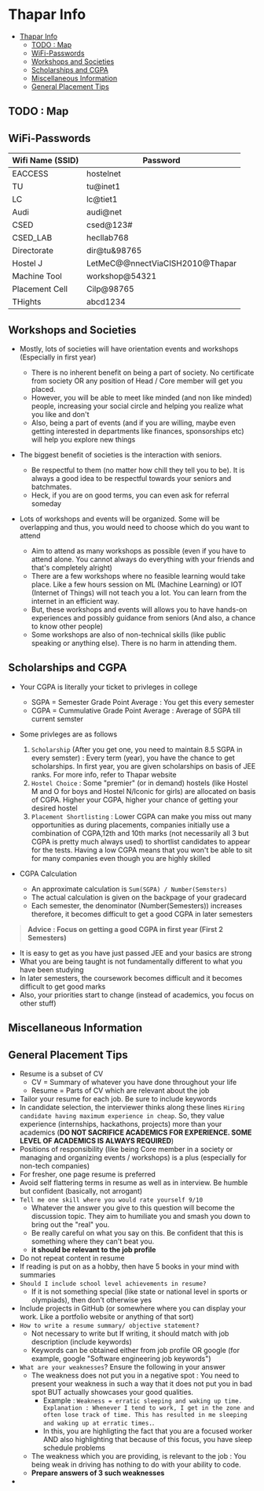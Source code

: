 # Thapar Info

- [Thapar Info](#thapar-info)
  - [TODO : Map](#todo--map)
  - [WiFi-Passwords](#wifi-passwords)
  - [Workshops and Societies](#workshops-and-societies)
  - [Scholarships and CGPA](#scholarships-and-cgpa)
  - [Miscellaneous Information](#miscellaneous-information)
  - [General Placement Tips](#general-placement-tips)

## TODO : Map

## WiFi-Passwords

| Wifi Name (SSID) | Password                        |
| ---------------- | ------------------------------- |
| EACCESS          | hostelnet                       |
| TU               | tu@inet1                        |
| LC               | lc@tiet1                        |
| Audi             | audi@net                        |
| CSED             | csed@123#                       |
| CSED_LAB         | hecllab768                      |
| Directorate      | dir@tu&98765                    |
| Hostel J         | LetMeC@@nnectViaCISH2010@Thapar |
| Machine Tool     | workshop@54321                  |
| Placement Cell   | Cilp@98765                      |
| THights          | abcd1234                        |

## Workshops and Societies

- Mostly, lots of societies will have orientation events and workshops (Especially in first year)

  - There is no inherent benefit on being a part of society. No certificate from society OR any position of Head / Core member will get you placed.
  - However, you will be able to meet like minded (and non like minded) people, increasing your social circle and helping you realize what you like and don't
  - Also, being a part of events (and if you are willing, maybe even getting interested in departments like finances, sponsorships etc) will help you explore new things

- The biggest benefit of societies is the interaction with seniors.

  - Be respectful to them (no matter how chill they tell you to be). It is always a good idea to be respectful towards your seniors and batchmates.
  - Heck, if you are on good terms, you can even ask for referral someday

- Lots of workshops and events will be organized. Some will be overlapping and thus, you would need to choose which do you want to attend
  - Aim to attend as many workshops as possible (even if you have to attend alone. You cannot always do everything with your friends and that's completely alright)
  - There are a few workshops where no feasible learning would take place. Like a few hours session on ML (Machine Learning) or IOT (Internet of Things) will not teach you a lot. You can learn from the internet in an efficient way.
  - But, these workshops and events will allows you to have hands-on experiences and possibly guidance from seniors (And also, a chance to know other people)
  - Some workshops are also of non-technical skills (like public speaking or anything else). There is no harm in attending them.

## Scholarships and CGPA

- Your CGPA is literally your ticket to privleges in college
  - SGPA = Semester Grade Point Average : You get this every semester
  - CGPA = Cummulative Grade Point Average : Average of SGPA till current semster
- Some privleges are as follows

  1. `Scholarship` (After you get one, you need to maintain 8.5 SGPA in every semster) : Every term (year), you have the chance to get scholarships. In first year, you are given scholarships on basis of JEE ranks. For more info, refer to Thapar website
  2. `Hostel Choice` : Some "premier" (or in demand) hostels (like Hostel M and O for boys and Hostel N/Iconic for girls) are allocated on basis of CGPA. Higher your CGPA, higher your chance of getting your desired hostel
  3. `Placement Shortlisting` : Lower CGPA can make you miss out many opportunities as during placements, companies initially use a combination of CGPA,12th and 10th marks (not necessarily all 3 but CGPA is pretty much always used) to shortlist candidates to appear for the tests. Having a low CGPA means that you won't be able to sit for many companies even though you are highly skilled

- CGPA Calculation
  - An approximate calculation is `Sum(SGPA) / Number(Semsters)`
  - The actual calculation is given on the backpage of your gradecard
  - Each semester, the denominator (Number(Semesters)) increases therefore, it becomes difficult to get a good CGPA in later semesters

> **Advice : Focus on getting a good CGPA in first year (First 2 Semesters)**

- It is easy to get as you have just passed JEE and your basics are strong
- What you are being taught is not fundamentally different to what you have been studying
- In later semesters, the coursework becomes difficult and it becomes difficult to get good marks
- Also, your priorities start to change (instead of academics, you focus on other stuff)

## Miscellaneous Information

## General Placement Tips

- Resume is a subset of CV
  - CV = Summary of whatever you have done throughout your life
  - Resume = Parts of CV which are relevant about the job
- Tailor your resume for each job. Be sure to include keywords
- In candidate selection, the interviewer thinks along these lines `Hiring candidate having maximum experience in cheap`. So, they value experience (internships, hackathons, projects) more than your academics (**DO NOT SACRIFICE ACADEMICS FOR EXPERIENCE. SOME LEVEL OF ACADEMICS IS ALWAYS REQUIRED**)
- Positions of responsibility (like being Core member in a society or managing and organizing events / workshops) is a plus (especially for non-tech companies)
- For fresher, one page resume is preferred
- Avoid self flattering terms in resume as well as in interview. Be humble but confident (basically, not arrogant)
- `Tell me one skill where you would rate yourself 9/10`
  - Whatever the answer you give to this question will become the discussion topic. They aim to humiliate you and smash you down to bring out the "real" you.
  - Be really careful on what you say on this. Be confident that this is something where they can't beat you.
  - **it should be relevant to the job profile**
- Do not repeat content in resume
- If reading is put on as a hobby, then have 5 books in your mind with summaries
- `Should I include school level achievements in resume?`
  - If it is not something special (like state or national level in sports or olympiads), then don't otherwise yes
- Include projects in GitHub (or somewhere where you can display your work. Like a portfolio website or anything of that sort)
- `How to write a resume summary/ objective statement?`
  - Not necessary to write but If writing, it should match with job description (include keywords)
  - Keywords can be obtained either from job profile OR google (for example, google "Software engineering job keywords")
- `What are your weaknesses`? Ensure the following in your answer
  - The weakness does not put you in a negative spot : You need to present your weakness in such a way that it does not put you in bad spot BUT actually showcases your good qualities.
    - Example : `Weakness = erratic sleeping and waking up time. Explanation : Whenever I tend to work, I get in the zone and often lose track of time. This has resulted in me sleeping and waking up at erratic times.`.
    - In this, you are highligting the fact that you are a focused worker AND also highlighting that because of this focus, you have sleep schedule problems
  - The weakness which you are providing, is relevant to the job : You being weak in driving has nothing to do with your ability to code.
  - **Prepare answers of 3 such weaknesses**
-
